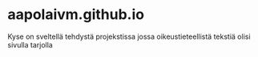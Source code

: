 # aapolaivm.github.io

Kyse on sveltellä tehdystä projekstissa jossa oikeustieteellistä tekstiä olisi sivulla tarjolla
